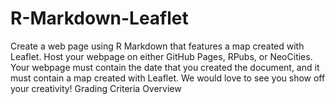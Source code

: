 # R-Markdown-Leaflet
Create a web page using R Markdown that features a map created with Leaflet.   Host your webpage on either GitHub Pages, RPubs, or NeoCities.  Your webpage must contain the date that you created the document, and it must contain a map created with Leaflet. We would love to see you show off your creativity!   Grading Criteria Overview

